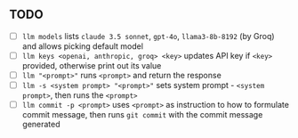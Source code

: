 ## TODO

- [ ] `llm models` lists `claude 3.5 sonnet`, `gpt-4o`, `llama3-8b-8192` (by Groq) and allows picking default model
- [ ] `llm keys <openai, anthropic, groq> <key>` updates API key if `<key>` provided, otherwise print out its value
- [ ] `llm "<prompt>"` runs `<prompt>` and return the response
- [ ] `llm -s <system prompt> "<prompt>"` sets system prompt - `<system prompt>`, then runs the `<prompt>`
- [ ] `llm commit -p <prompt>` uses `<prompt>` as instruction to how to formulate commit message, then runs `git commit` with the commit message generated

